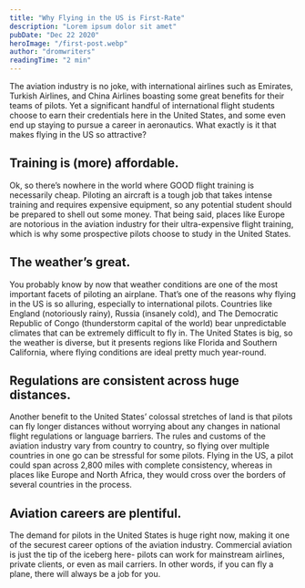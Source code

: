 ```yaml
---
title: "Why Flying in the US is First-Rate"
description: "Lorem ipsum dolor sit amet"
pubDate: "Dec 22 2020"
heroImage: "/first-post.webp"
author: "dromwriters"
readingTime: "2 min"
---
```


The aviation industry is no joke, with international airlines such as Emirates, Turkish Airlines, and China Airlines boasting some great benefits for their teams of pilots. Yet a significant handful of international flight students choose to earn their credentials here in the United States, and some even end up staying to pursue a career in aeronautics. What exactly is it that makes flying in the US so attractive?

## Training is (more) affordable.

Ok, so there’s nowhere in the world where GOOD flight training is necessarily cheap. Piloting an aircraft is a tough job that takes intense training and requires expensive equipment, so any potential student should be prepared to shell out some money. That being said, places like Europe are notorious in the aviation industry for their ultra-expensive flight training, which is why some prospective pilots choose to study in the United States.

## The weather’s great.

You probably know by now that weather conditions are one of the most important facets of piloting an airplane. That’s one of the reasons why flying in the US is so alluring, especially to international pilots. Countries like England (notoriously rainy), Russia (insanely cold), and The Democratic Republic of Congo (thunderstorm capital of the world) bear unpredictable climates that can be extremely difficult to fly in. The United States is big, so the weather is diverse, but it presents regions like Florida and Southern California, where flying conditions are ideal pretty much year-round.

## Regulations are consistent across huge distances.

Another benefit to the United States’ colossal stretches of land is that pilots can fly longer distances without worrying about any changes in national flight regulations or language barriers. The rules and customs of the aviation industry vary from country to country, so flying over multiple countries in one go can be stressful for some pilots. Flying in the US, a pilot could span across 2,800 miles with complete consistency, whereas in places like Europe and North Africa, they would cross over the borders of several countries in the process.

## Aviation careers are plentiful.

The demand for pilots in the United States is huge right now, making it one of the securest career options of the aviation industry. Commercial aviation is just the tip of the iceberg here- pilots can work for mainstream airlines, private clients, or even as mail carriers. In other words, if you can fly a plane, there will always be a job for you.
